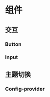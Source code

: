 <!--
 * @Author: yudidayeye 908737208@qq.com
 * @Date: 2024-01-04 15:40:37
 * @LastEditors: yudidayeye 908737208@qq.com
 * @LastEditTime: 2024-01-04 15:49:26
 * @FilePath: \mono-ui\docs\components\index.md
 * @Description: 这是默认设置,请设置`customMade`, 打开koroFileHeader查看配置 进行设置: https://github.com/OBKoro1/koro1FileHeader/wiki/%E9%85%8D%E7%BD%AE
-->

# 组件

## 交互

### Button

### Input

## 主题切换

### Config-provider
